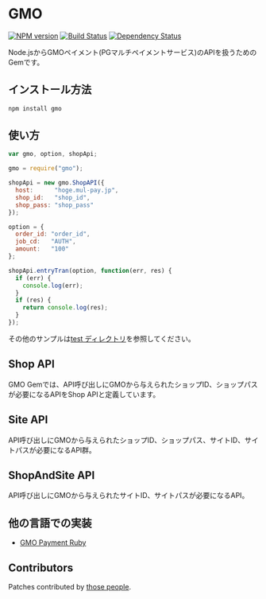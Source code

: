 GMO
====
[![NPM version](https://badge.fury.io/js/gmo.png)](http://badge.fury.io/js/gmo)
[![Build Status](https://travis-ci.org/t-k/gmo-payment-node.png)](https://travis-ci.org/t-k/gmo-payment-node)
[![Dependency Status](https://david-dm.org/t-k/gmo-payment-node/status.png)](http://david-dm.org/t-k/gmo-payment-node)

Node.jsからGMOペイメント(PGマルチペイメントサービス)のAPIを扱うためのGemです。

インストール方法
---

```bash
npm install gmo
```

使い方
---

```javascript
var gmo, option, shopApi;

gmo = require("gmo");

shopApi = new gmo.ShopAPI({
  host:      "hoge.mul-pay.jp",
  shop_id:   "shop_id",
  shop_pass: "shop_pass"
});

option = {
  order_id: "order_id",
  job_cd:   "AUTH",
  amount:   "100"
};

shopApi.entryTran(option, function(err, res) {
  if (err) {
    console.log(err);
  }
  if (res) {
    return console.log(res);
  }
});
```
その他のサンプルは<a href="https://github.com/t-k/gmo-payment-node/tree/master/test">test ディレクトリ</a>を参照してください。

Shop API
---

GMO Gemでは、API呼び出しにGMOから与えられたショップID、ショップパスが必要になるAPIをShop APIと定義しています。

Site API
---

API呼び出しにGMOから与えられたショップID、ショップパス、サイトID、サイトパスが必要になるAPI群。

ShopAndSite API
---

API呼び出しにGMOから与えられたサイトID、サイトパスが必要になるAPI。

他の言語での実装
---

* <a href="https://github.com/t-k/gmo-payment-ruby">GMO Payment Ruby</a>

Contributors
---
Patches contributed by [those people](https://github.com/t-k/gmo-payment-node/contributors).
